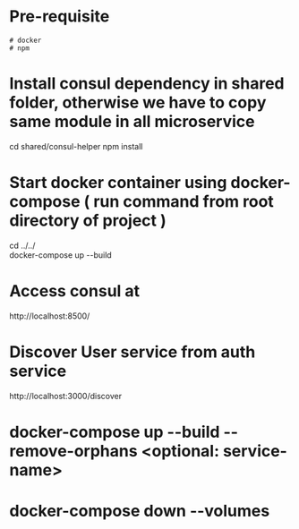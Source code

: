 # Pre-requisite
    # docker
    # npm

# Install consul dependency in shared folder, otherwise we have to copy same module in all microservice
cd shared/consul-helper
npm install 

# Start docker container using docker-compose ( run command from root directory of project )
cd ../../   
docker-compose up --build

# Access consul at
http://localhost:8500/

# Discover User service from auth service
http://localhost:3000/discover

# docker-compose up --build --remove-orphans <optional: service-name>
# docker-compose down --volumes
